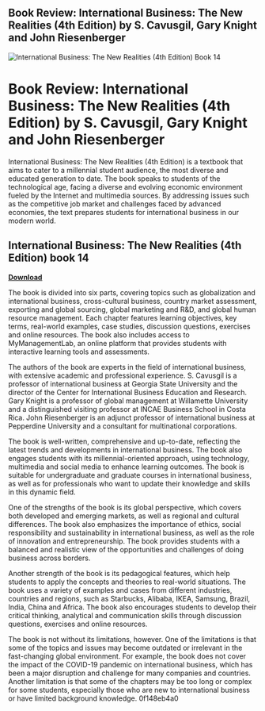 ## Book Review: International Business: The New Realities (4th Edition) by S. Cavusgil, Gary Knight and John Riesenberger

 
![International Business: The New Realities (4th Edition) Book 14](https://d20ohkaloyme4g.cloudfront.net/img/document_thumbnails/c3ff37dc1c1d2436c3455c178f916a8a/thumb_1200_1553.png)

 
# Book Review: International Business: The New Realities (4th Edition) by S. Cavusgil, Gary Knight and John Riesenberger
 
International Business: The New Realities (4th Edition) is a textbook that aims to cater to a millennial student audience, the most diverse and educated generation to date. The book speaks to students of the technological age, facing a diverse and evolving economic environment fueled by the Internet and multimedia sources. By addressing issues such as the competitive job market and challenges faced by advanced economies, the text prepares students for international business in our modern world.
 
## International Business: The New Realities (4th Edition) book 14


[**Download**](https://www.google.com/url?q=https%3A%2F%2Fshoxet.com%2F2tLazA&sa=D&sntz=1&usg=AOvVaw2yION4u5Lbf6O_XWnmJSRU)

 
The book is divided into six parts, covering topics such as globalization and international business, cross-cultural business, country market assessment, exporting and global sourcing, global marketing and R&D, and global human resource management. Each chapter features learning objectives, key terms, real-world examples, case studies, discussion questions, exercises and online resources. The book also includes access to MyManagementLab, an online platform that provides students with interactive learning tools and assessments.
 
The authors of the book are experts in the field of international business, with extensive academic and professional experience. S. Cavusgil is a professor of international business at Georgia State University and the director of the Center for International Business Education and Research. Gary Knight is a professor of global management at Willamette University and a distinguished visiting professor at INCAE Business School in Costa Rica. John Riesenberger is an adjunct professor of international business at Pepperdine University and a consultant for multinational corporations.
 
The book is well-written, comprehensive and up-to-date, reflecting the latest trends and developments in international business. The book also engages students with its millennial-oriented approach, using technology, multimedia and social media to enhance learning outcomes. The book is suitable for undergraduate and graduate courses in international business, as well as for professionals who want to update their knowledge and skills in this dynamic field.
  
One of the strengths of the book is its global perspective, which covers both developed and emerging markets, as well as regional and cultural differences. The book also emphasizes the importance of ethics, social responsibility and sustainability in international business, as well as the role of innovation and entrepreneurship. The book provides students with a balanced and realistic view of the opportunities and challenges of doing business across borders.
 
Another strength of the book is its pedagogical features, which help students to apply the concepts and theories to real-world situations. The book uses a variety of examples and cases from different industries, countries and regions, such as Starbucks, Alibaba, IKEA, Samsung, Brazil, India, China and Africa. The book also encourages students to develop their critical thinking, analytical and communication skills through discussion questions, exercises and online resources.
 
The book is not without its limitations, however. One of the limitations is that some of the topics and issues may become outdated or irrelevant in the fast-changing global environment. For example, the book does not cover the impact of the COVID-19 pandemic on international business, which has been a major disruption and challenge for many companies and countries. Another limitation is that some of the chapters may be too long or complex for some students, especially those who are new to international business or have limited background knowledge.
 0f148eb4a0
